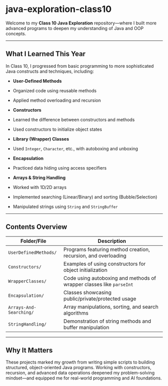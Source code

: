 # java-exploration-class10

Welcome to my **Class 10 Java Exploration** repository—where I built more advanced programs to deepen my understanding of Java and OOP concepts.

---

##  What I Learned This Year

In Class 10, I progressed from basic programming to more sophisticated Java constructs and techniques, including:

-  **User-Defined Methods**  
  - Organized code using reusable methods  
  - Applied method overloading and recursion

-  **Constructors**  
  - Learned the difference between constructors and methods  
  - Used constructors to initialize object states

-  **Library (Wrapper) Classes**  
  - Used `Integer`, `Character`, etc., with autoboxing and unboxing

-  **Encapsulation**  
  - Practiced data hiding using access specifiers

-  **Arrays & String Handling**  
  - Worked with 1D/2D arrays  
  - Implemented searching (Linear/Binary) and sorting (Bubble/Selection)  
  - Manipulated strings using `String` and `StringBuffer`

---

##  Contents Overview

| Folder/File                  | Description |
|------------------------------|-------------|
| `UserDefinedMethods/`        | Programs featuring method creation, recursion, and overloading |
| `Constructors/`              | Examples of using constructors for object initialization |
| `WrapperClasses/`            | Code using autoboxing and methods of wrapper classes like `parseInt` |
| `Encapsulation/`             | Classes showcasing public/private/protected usage |
| `Arrays-And-Searching/`      | Array manipulations, sorting, and search algorithms |
| `StringHandling/`            | Demonstration of string methods and buffer manipulation |

---

##  Why It Matters

These projects marked my growth from writing simple scripts to building structured, object-oriented Java programs. Working with constructors, recursion, and advanced data operations deepened my problem-solving mindset—and equipped me for real-world programming and AI foundations.

